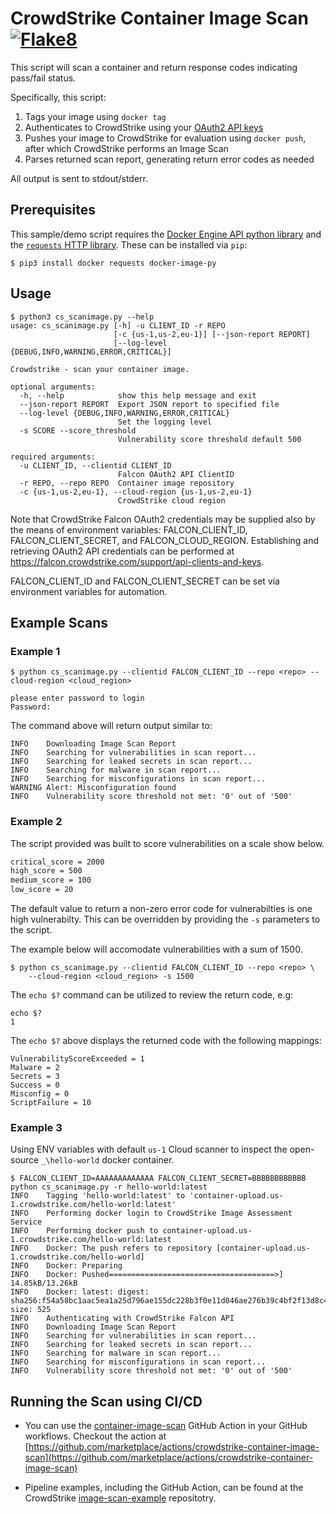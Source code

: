 # CrowdStrike Container Image Scan [![Flake8](https://github.com/CrowdStrike/container-image-scan/actions/workflows/linting.yml/badge.svg)](https://github.com/CrowdStrike/container-image-scan/actions/workflows/linting.yml)

This script will scan a container and return response codes indicating pass/fail status.

Specifically, this script:

1. Tags your image using ``docker tag``
2. Authenticates to CrowdStrike using your [OAuth2 API keys](https://falcon.crowdstrike.com/support/api-clients-and-keys)
3. Pushes your image to CrowdStrike for evaluation using ``docker push``, after which CrowdStrike performs an Image Scan
4. Parses returned scan report, generating return error codes as needed

All output is sent to stdout/stderr.

## Prerequisites

This sample/demo script requires the [Docker Engine API python library](https://pypi.org/project/docker/) and the [``requests`` HTTP library](https://pypi.org/project/requests/). These can be installed via ``pip``:

```shell
$ pip3 install docker requests docker-image-py
```

## Usage

```shell
$ python3 cs_scanimage.py --help
usage: cs_scanimage.py [-h] -u CLIENT_ID -r REPO
                       [-c {us-1,us-2,eu-1}] [--json-report REPORT]
                       [--log-level {DEBUG,INFO,WARNING,ERROR,CRITICAL}]

Crowdstrike - scan your container image.

optional arguments:
  -h, --help            show this help message and exit
  --json-report REPORT  Export JSON report to specified file
  --log-level {DEBUG,INFO,WARNING,ERROR,CRITICAL}
                        Set the logging level
  -s SCORE --score_threshold
                        Vulnerability score threshold default 500

required arguments:
  -u CLIENT_ID, --clientid CLIENT_ID
                        Falcon OAuth2 API ClientID
  -r REPO, --repo REPO  Container image repository
  -c {us-1,us-2,eu-1}, --cloud-region {us-1,us-2,eu-1}
                        CrowdStrike cloud region
```

Note that CrowdStrike Falcon OAuth2 credentials may be supplied also by the means of environment variables: FALCON_CLIENT_ID, FALCON_CLIENT_SECRET, and FALCON_CLOUD_REGION. Establishing and retrieving OAuth2 API credentials can be performed at https://falcon.crowdstrike.com/support/api-clients-and-keys.

FALCON_CLIENT_ID and FALCON_CLIENT_SECRET can be set via environment variables for automation.

## Example Scans

### Example 1

```shell
$ python cs_scanimage.py --clientid FALCON_CLIENT_ID --repo <repo> --cloud-region <cloud_region>

please enter password to login
Password:
```

The command above will return output similar to:

```shell
INFO    Downloading Image Scan Report
INFO    Searching for vulnerabilities in scan report...
INFO    Searching for leaked secrets in scan report...
INFO    Searching for malware in scan report...
INFO    Searching for misconfigurations in scan report...
WARNING Alert: Misconfiguration found
INFO    Vulnerability score threshold not met: '0' out of '500'
```

### Example 2

The script provided was built to score vulnerabilities on a scale show below.

```txt
critical_score = 2000
high_score = 500
medium_score = 100
low_score = 20
```

The default value to return a non-zero error code for vulnerabilties is one high vulnerabilty. This can be overridden by providing the `-s` parameters to the script.

The example below will accomodate vulnerabilities with a sum of 1500.

```shell
$ python cs_scanimage.py --clientid FALCON_CLIENT_ID --repo <repo> \
    --cloud-region <cloud_region> -s 1500

```

The ```echo $?``` command can be utilized to review the return code, e.g:

```shell 
echo $?
1
```

The ```echo $?``` above displays the returned code with the following mappings:

```shell
VulnerabilityScoreExceeded = 1
Malware = 2
Secrets = 3
Success = 0
Misconfig = 0
ScriptFailure = 10
```

### Example 3

Using ENV variables with default `us-1` Cloud scanner to inspect the open-source `_\hello-world` docker container.

```shell
$ FALCON_CLIENT_ID=AAAAAAAAAAAAA FALCON_CLIENT_SECRET=BBBBBBBBBBBB python cs_scanimage.py -r hello-world:latest
INFO    Tagging 'hello-world:latest' to 'container-upload.us-1.crowdstrike.com/hello-world:latest'
INFO    Performing docker login to CrowdStrike Image Assessment Service
INFO    Performing docker push to container-upload.us-1.crowdstrike.com/hello-world:latest
INFO    Docker: The push refers to repository [container-upload.us-1.crowdstrike.com/hello-world]
INFO    Docker: Preparing
INFO    Docker: Pushed=====================================>]  14.85kB/13.26kB
INFO    Docker: latest: digest: sha256:f54a58bc1aac5ea1a25d796ae155dc228b3f0e11d046ae276b39c4bf2f13d8c4 size: 525
INFO    Authenticating with CrowdStrike Falcon API
INFO    Downloading Image Scan Report
INFO    Searching for vulnerabilities in scan report...
INFO    Searching for leaked secrets in scan report...
INFO    Searching for malware in scan report...
INFO    Searching for misconfigurations in scan report...
INFO    Vulnerability score threshold not met: '0' out of '500'
```

## Running the Scan using CI/CD

* You can use the [container-image-scan](https://github.com/marketplace/actions/crowdstrike-container-image-scan) GitHub Action in your GitHub workflows. Checkout the action at [https://github.com/marketplace/actions/crowdstrike-container-image-scan](https://github.com/marketplace/actions/crowdstrike-container-image-scan)

* Pipeline examples, including the GitHub Action, can be found at the CrowdStrike [image-scan-example](https://github.com/CrowdStrike/image-scan-example) repositotry.
